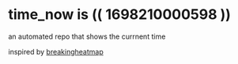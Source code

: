 # time_now is (( 1698210000598 ))

an automated repo that shows the currnent time

inspired by [breakingheatmap](https://github.com/breakingheatmap/breakingheatmap)
